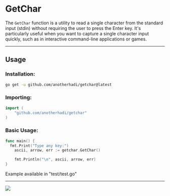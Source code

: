 <p align="center">
</p>

# GetChar

The `GetChar` function is a utility to read a single character from the standard input (stdin) without requiring the user to press the Enter key. It's particularly useful when you want to capture a single character input quickly, such as in interactive command-line applications or games.

---

## Usage

### Installation:
```bash
go get -u github.com/anotherhadi/getchar@latest
```

### Importing:
```go
import (
    "github.com/anotherhadi/getchar"
)
```

### Basic Usage:
```go
func main() {
  fmt.Print("Type any key:")
	ascii, arrow, err := getchar.GetChar()

	fmt.Println("\n", ascii, arrow, err)  
}
```
Example available in "test/test.go"

---

<img src="https://img.buymeacoffee.com/button-api/?text=Buy me a cookie&emoji=🍪&slug=anotherhadi&button_colour=eed2cc&font_colour=000000&font_family=Inter&outline_colour=ffffff&coffee_colour=ff0000" />

